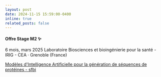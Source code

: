 ```yaml
---
layout: post
date: 2024-11-15 15:59:00-0400
inline: true
related_posts: false
---
```


#### Offre Stage M2 :sparkles:

6 mois, mars 2025
Laboratoire Biosciences et bioingénierie pour la santé - IRIG - CEA · Grenoble (France)

<a href="https://www.sfbi.fr/emplois/offre/202411130811-stage-modeles-dintelligence-artificielle-pour-la-generation-de-sequences-de-proteines"> Modèles d'Intelligence Artificielle pour la génération de séquences de protéines - sfbi</a>
